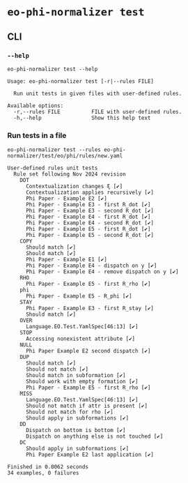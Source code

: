 # `eo-phi-normalizer test`

## CLI

### `--help`

```$ as console
eo-phi-normalizer test --help
```

```console
Usage: eo-phi-normalizer test [-r|--rules FILE]

  Run unit tests in given files with user-defined rules.

Available options:
  -r,--rules FILE          FILE with user-defined rules.
  -h,--help                Show this help text
```

### Run tests in a file

```console
eo-phi-normalizer test --rules eo-phi-normalizer/test/eo/phi/rules/new.yaml
```

<!--
The command output is modified to make documentation generation reproducible.

The full command is hidden to not show unnecessary details in the documentation.

`$ eo-phi-normalizer test --rules eo-phi-normalizer/test/eo/phi/rules/new.yaml | sed -e 's/\(Finished in\) \([0-9]\.[0-9]\+\)/\1 0.0062/'` as console -->

```console
User-defined rules unit tests
  Rule set following Nov 2024 revision
    DOT
      Contextualization changes ξ [✔]
      Contextualization applies recursively [✔]
      Phi Paper - Example E2 [✔]
      Phi Paper - Example E3 - first R_dot [✔]
      Phi Paper - Example E3 - second R_dot [✔]
      Phi Paper - Example E4 - first R_dot [✔]
      Phi Paper - Example E4 - second R_dot [✔]
      Phi Paper - Example E5 - first R_dot [✔]
      Phi Paper - Example E5 - second R_dot [✔]
    COPY
      Should match [✔]
      Should match [✔]
      Phi Paper - Example E1 [✔]
      Phi Paper - Example E4 - dispatch on y [✔]
      Phi Paper - Example E4 - remove dispatch on y [✔]
    RHO
      Phi Paper - Example E5 - first R_rho [✔]
    phi
      Phi Paper - Example E5 - R_phi [✔]
    STAY
      Phi Paper - Example E3 - first R_stay [✔]
      Should match [✔]
    OVER
      Language.EO.Test.YamlSpec[46:13] [✔]
    STOP
      Accessing nonexistent attribute [✔]
    NULL
      Phi Paper Example E2 second dispatch [✔]
    DUP
      Should match [✔]
      Should not match [✔]
      Should match in subformation [✔]
      Should work with empty formation [✔]
      Phi Paper - Example E5 - first R_rho [✔]
    MISS
      Language.EO.Test.YamlSpec[46:13] [✔]
      Should not match if attr is present [✔]
      Should not match for rho [✔]
      Should apply in subformations [✔]
    DD
      Dispatch on bottom is bottom [✔]
      Dispatch on anything else is not touched [✔]
    DC
      Should apply in subformations [✔]
      Phi Paper Example E2 last application [✔]

Finished in 0.0062 seconds
34 examples, 0 failures
```
